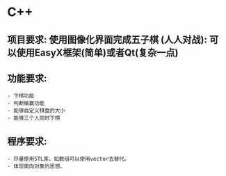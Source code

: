 # C++
## 项目要求: 使用图像化界面完成五子棋 (人人对战): 可以使用EasyX框架(简单)或者Qt(复杂一点)
## 功能要求:
	- 下棋功能
	- 判断输赢功能
	- 能够自定义棋盘的大小
	- 能够三个人同时下棋
## 程序要求:
	- 尽量使用STL库，如数组可以使用vector去替代。
	- 体现面向对象的思想。

